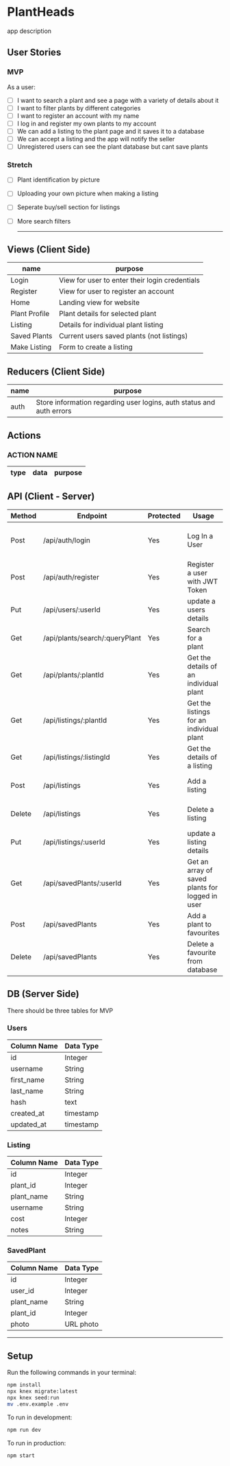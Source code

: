 # PlantHeads


app description

## User Stories

### MVP

As a user:
- [ ] I want to search a plant and see a page with a variety of details about it
- [ ] I want to filter plants by different categories
- [ ] I want to register an account with my name
- [ ] I log in and register my own plants to my account
- [ ] We can add a listing to the plant page and it saves it to a database
- [ ] We can accept a listing and the app will notify the seller
- [ ] Unregistered users can see the plant database but cant save plants

### Stretch
- [ ] Plant identification by picture
- [ ] Uploading your own picture when making a listing
- [ ] Seperate buy/sell section for listings
- [ ] More search filters

  ---

## Views (Client Side)
  | name | purpose |
  | --- | --- |
  | Login | View for user to enter their login credentials |
  | Register | View for user to register an account |
  | Home | Landing view for website |
  | Plant Profile | Plant details for selected plant |
  | Listing | Details for individual plant listing |
  | Saved Plants | Current users saved plants (not listings) |
  | Make Listing | Form to create a listing |


## Reducers (Client Side)

  | name | purpose |
  | --- | --- |
  | auth | Store information regarding user logins, auth status and auth errors |

 ## Actions

 ### ACTION NAME

 | type | data | purpose |
 | --- | --- | --- |



## API (Client - Server)

| Method | Endpoint | Protected | Usage | Response |
| --- | --- | --- | --- | --- |
| Post | /api/auth/login | Yes | Log In a User | The Users JWT Token |
| Post | /api/auth/register | Yes | Register a user with JWT Token | The Users JWT Token |
| Put | /api/users/:userId | Yes | update a users details | 200 status code |
| Get | /api/plants/search/:queryPlant | Yes | Search for a plant | An array of plants |
| Get | /api/plants/:plantId | Yes | Get the details of an individual plant | An array of plants |
| Get | /api/listings/:plantId | Yes | Get the listings for an individual plant | A plant object |
| Get | /api/listings/:listingId | Yes | Get the details of a listing | A listing object |
| Post | /api/listings | Yes | Add a listing | 201 status code |
| Delete | /api/listings | Yes | Delete a listing | 200 status code |
| Put | /api/listings/:userId | Yes | update a listing details | 201 status code |
| Get | /api/savedPlants/:userId | Yes | Get an array of saved plants for logged in user | An array of plants |
| Post | /api/savedPlants | Yes | Add a plant to favourites | 201 status code |
| Delete | /api/savedPlants | Yes | Delete a favourite from database | 200 status code |


## DB (Server Side)
  There should be three tables for MVP

### Users
  | Column Name | Data Type |
  | --- | --- |
  | id | Integer |
  | username | String |
  | first_name | String |
  | last_name | String |
  | hash | text |
  | created_at | timestamp |
  | updated_at | timestamp |

### Listing
  | Column Name | Data Type |
  | --- | --- |
  | id | Integer |
  | plant_id | Integer |
  | plant_name | String |
  | username | String |
  | cost | Integer |
  | notes | String |
  
### SavedPlant

 | Column Name | Data Type |
 | --- | --- |
 | id | Integer |
 | user_id | Integer |
 | plant_name | String |
 | plant_id | Integer |
 | photo | URL photo |

 ---

## Setup

Run the following commands in your terminal:

```sh
npm install
npx knex migrate:latest
npx knex seed:run
mv .env.example .env
```

To run in development:
```sh
npm run dev
```

To run in production:
```sh
npm start
```

